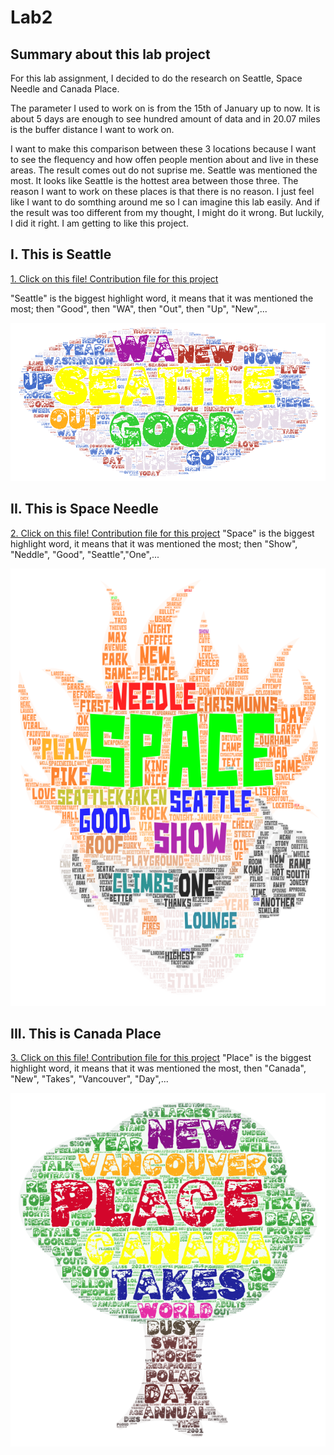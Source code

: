 # Lab2
## Summary about this lab project
For this lab assignment, I decided to do the research on Seattle, Space Needle and Canada Place. 

The parameter I used to work on is from the 15th of January up to now. It is about 5 days are enough to see hundred amount of data and in 20.07 miles is the buffer distance I want to work on.

I want to make this comparison between these 3 locations because I want to see the flequency and how offen people mention about and live in these areas. The result comes out do not suprise me. Seattle was mentioned the most. It looks like Seattle is the hottest area between those three.
The reason I want to work on these places is that there is no reason. I just feel like I want to do somthing around me so I can imagine this lab easily. And if the result was too different from my thought, I might do it wrong. But luckily, I did it right. I am getting to like this project. 
## I. This is Seattle 

[1. Click on this file! Contribution file for this project](assets/twsearch-result%20(1).csv)

"Seattle" is the biggest highlight word, it means that it was mentioned the most; then "Good", then "WA", then "Out", then "Up", "New",...

![Seattle Cloud](/img/Word%20Art.png)



## II. This is Space Needle
[2. Click on this file! Contribution file for this project](assets/twsearch-result%20(2).csv)
"Space" is the biggest highlight word, it means that it was mentioned the most; then "Show", "Neddle", "Good", "Seattle","One",...


![Space Needle](/img/Word%20Art2.png)



## III. This is Canada Place
[3. Click on this file! Contribution file for this project](assets/twsearch-result%20(3).csv)
"Place" is the biggest highlight word, it means that it was mentioned the most, then "Canada", "New", "Takes", "Vancouver", "Day",...


![Canada Place](/img/Word%20Art%203.png)




